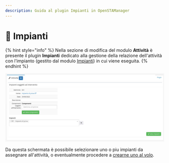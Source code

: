 ```yaml
---
description: Guida al plugin Impianti in OpenSTAManager
---
```


# 📡 Impianti

{% hint style="info" %}
Nella sezione di modifica del modulo **Attività** è presente il plugin **Impianti** dedicato alla gestione della relazione dell'attività con l’impianto (gestito dal modulo [Impianti](../../impianti/)) in cui viene eseguita.
{% endhint %}

![](<../../../../.gitbook/assets/image (265).png>)

Da questa schermata è possibile selezionare uno o piu impianti da assegnare all'attività, o eventualmente procedere a [crearne uno al volo](https://docs.openstamanager.com/modules/attivita/creazione#impianto).
